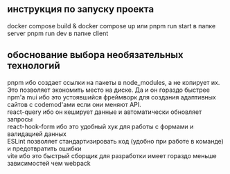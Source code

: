 ## инструкция по запуску проекта
docker compose build & docker compose up
или
pnpm run start  в папке server 
pnpm run dev  в папке client
## обоснование выбора необязательных технологий
pnpm ибо создает ссылки на пакеты в node_modules, а не копирует их. Это позволяет экономить место на диске.  Да и он гораздо быстрее npm'а
mui ибо это устоявшийся фреймворк для создания адаптивных сайтов с codemod'ами если они меняют API.  
react-query ибо он кеширует данные и автоматически обновляет запросы  
react-hook-form ибо это удобный хук для работы с формами и валидацией данных  
ESLint позволяет стандартизировать код (удобно при работе в команде) и предотвратить ошибки  
vite ибо это быстрый сборщик для разработки имеет гораздо меньше зависимостей чем webpack  